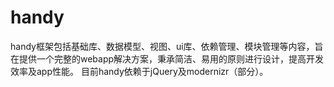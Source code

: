 handy
=====

handy框架包括基础库、数据模型、视图、ui库、依赖管理、模块管理等内容，旨在提供一个完整的webapp解决方案，秉承简洁、易用的原则进行设计，提高开发效率及app性能。
目前handy依赖于jQuery及modernizr（部分）。
